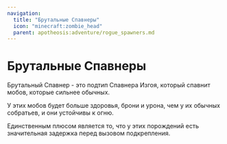 ```yaml
---
navigation:
  title: "Брутальные Спавнеры"
  icon: "minecraft:zombie_head"
  parent: apotheosis:adventure/rogue_spawners.md
---
```


# Брутальные Спавнеры

Брутальный Спавнер - это подтип Спавнера Изгоя, который спавнит мобов, которые сильнее обычных. 

У этих мобов будет больше здоровья, брони и урона, чем у их обычных собратьев, и они устойчивы к огню.

Единственным плюсом является то, что у этих порождений есть значительная задержка перед вызовом подкрепления.

